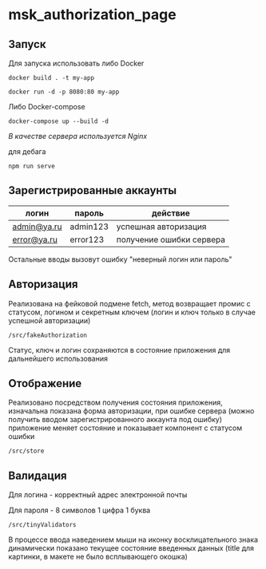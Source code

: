 # msk_authorization_page

## Запуск

Для запуска использовать либо Docker

`docker build . -t my-app`

`docker run -d -p 8080:80 my-app`

Либо Docker-compose

`docker-compose up --build -d`

*В качестве сервера используется Nginx*

для дебага

`npm run serve`

## Зарегистрированные аккаунты

| логин  | пароль | действие                               |
| ----------- | ------------ | ---------------------------------------------- |
| admin@ya.ru | admin123     | успешная авторизация        |
| error@ya.ru | error123     | получение ошибки сервера |

Остальные вводы вызовут ошибку "неверный логин или пароль"

## Авторизация

Реализована на фейковой подмене fetch, метод возвращает промис с статусом, логином и секретным ключем (логин и ключ только в случае успешной авторизации)

`/src/fakeAuthorization`

Статус, ключ и логин сохраняются в состояние приложения для дальнейшего использования

## Отображение

Реализовано посредством получения состояния приложения, изначальна показана форма авторизации, при ошибке сервера (можно получить вводом зарегистрированного аккаунта под ошибку) приложение меняет состояние и показывает компонент с статусом ошибки

`/src/store`

## Валидация

Для логина - корректный адрес электронной почты

Для пароля - 8 символов 1 цифра 1 буква

`/src/tinyValidators`

В процессе ввода наведением мыши на иконку восклицательного знака динамически показано текущее состояние введенных данных (title для картинки, в макете не было всплывающего окошка)
